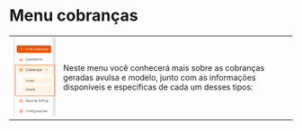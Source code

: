 # Menu cobranças

<!-- Neste menu você conhecerá mais sobre as cobranças geradas avulsa e modelo, junto com as informações disponíveis e específicas de cada um desses tipos:

![](/assets/prints/cobrancas_menu.png) -->

|   |   |
| - | - |
|![](/assets/prints/cobrancas_menu.png)   |Neste menu você conhecerá mais sobre as cobranças geradas avulsa e modelo, junto com as informações disponíveis e específicas de cada um desses tipos:   |